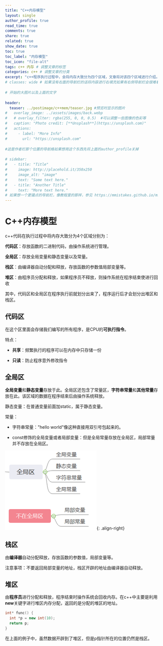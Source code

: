 ```yaml
---
title: "C++内存模型"
layout: single
author_profile: true
read_time: true
comments: true
share: true
related: true
show_date: true
toc: true
toc_label: "内存模型"
toc_icon: "file-alt"
tags: c++ 内存 # 调整文章的标签
categories: c++ # 调整文章的分类
excerpt: "c++程序执行过程中，会将内存大致分为四个区域，文章将对该四个区域进行介绍。"
# classes: wide # 如果没有右面的导航栏的话将内容进行右填充如果有右侧导航栏会很难看

# 开始的大图片以及上面的文字

header:
  teaser: ../postimage/c++mem/teaser.jpg #预览时显示的图片
#   overlay_image: ../assets/images/back.webp
#   # overlay_filter: rgba(255, 0, 0, 0.5)  #可以调整一些图像的色彩等
#   caption: "Photo credit: [**Unsplash**](https://unsplash.com)"
#   actions:
#     - label: "More Info"
#       url: "https://unsplash.com"

#这是作者栏那个位置的导航格如果想用这个东西先将上面的author_profile关掉

# sidebar: 
#   - title: "Title"
#     image: http://placehold.it/350x250
#     image_alt: "image"
#     text: "Some text here."
#   - title: "Another Title"
#     text: "More text here."
# 如果想一个更骚点的导航栏，像教程里的那样，参见 https://mmistakes.github.io/minimal-mistakes/docs/layouts/#custom-sidebar-navigation-menu
---
```


# C++内存模型

c++代码在执行过程中将内存大致分为4个区域分别为：

**代码区**：存放函数的二进制代码，由操作系统进行管理。

**全局区**：存放全局变量和静态变量以及常量。

**栈区**：由编译器自动分配和释放，存放函数的参数值局部变量等。

**堆区**：由程序员分配和释放，如果程序员不释放，则操作系统在程序结束使进行回收

其中，代码区和全局区在程序执行前就划分出来了，程序运行后才会划分出堆区和栈区。

## 代码区

在这个区里面会存储我们编写的所有程序，是CPU的**可执行指令**。

特点：

* **共享**：频繁执行的程序可以在内存中只存储一份

* **只读**：防止程序意外修改指令

## 全局区

**全局变量**和**静态变量**存放于此。全局区还包含了常量区，**字符串常量**和**其他常量**存放在此。该区域的数据在程序结束后由操作系统释放。

静态变量：在普通变量前面加static，属于静态变量。

常量：

* 字符串常量："hello world"像这种直接用双引号包起来的。

* const修饰的全局变量或者局部变量：但是全局常量存放在全局区，局部常量并不存放在全局区。

![image-right](../postimage/c++mem/globalarea.png){: .align-right}

## 栈区

由**编译器**自动分配释放，存放函数的参数值，局部变量等。

注意事项：不要返回局部变量的地址，栈区开辟的地址由编译器自动释放。

## 堆区

由**程序员**进行分配和释放，程序结束时操作系统会回收内存。在c++中主要是利用**new**关键字进行堆区内存分配，返回的是分配的堆区的地址。

```c++
int* func() {
  int *p = new int(10);
  return p;
}
```

在上面的例子中，虽然数据开辟到了堆区，但是p指针所在的位置仍然是栈区。


